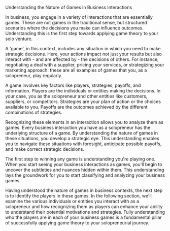 Understanding the Nature of Games in Business Interactions

In business, you engage in a variety of interactions that are essentially games. These are not games in the traditional sense, but structured scenarios where the decisions you make can influence outcomes. Understanding this is the first step towards applying game theory to your solo venture.

A 'game', in this context, includes any situation in which you need to make strategic decisions. Here, your actions impact not just your results but also interact with - and are affected by - the decisions of others. For instance, negotiating a deal with a supplier, pricing your services, or strategizing your marketing approach: these are all examples of games that you, as a solopreneur, play regularly.

A game involves key factors like players, strategies, payoffs, and information. Players are the individuals or entities making the decisions. In your case, you as the solopreneur and other entities like customers, suppliers, or competitors. Strategies are your plan of action or the choices available to you. Payoffs are the outcomes achieved by the different combinations of strategies. 

Recognizing these elements in an interaction allows you to analyze them as games. Every business interaction you have as a solopreneur has the underlying structure of a game. By understanding the nature of games in these situations, you develop a strategic eye. This understanding enables you to navigate these situations with foresight, anticipate possible payoffs, and make correct strategic decisions. 

The first step to winning any game is understanding you're playing one. When you start seeing your business interactions as games, you'll begin to uncover the subtleties and nuances hidden within them. This understanding lays the groundwork for you to start classifying and analyzing your business games.

Having understood the nature of games in business contexts, the next step is to identify the players in these games. In the following section, we'll examine the various individuals or entities you interact with as a solopreneur and how recognizing them as players can enhance your ability to understand their potential motivations and strategies. Fully understanding who the players are in each of your business games is a fundamental pillar of successfully applying game theory to your solopreneurial journey.